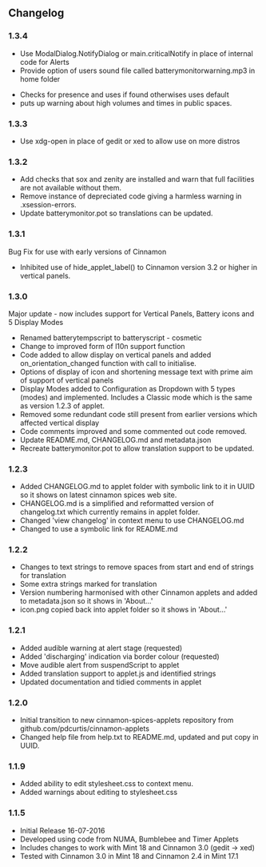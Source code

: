 ## Changelog

### 1.3.4
  * Use ModalDialog.NotifyDialog or main.criticalNotify in place of internal code for Alerts
  * Provide option of users sound file called batterymonitorwarning.mp3 in home folder
   - Checks for presence and uses if found otherwises uses default
   - puts up warning about high volumes and times in public spaces.

### 1.3.3
  * Use xdg-open in place of gedit or xed to allow use on more distros

### 1.3.2

 * Add checks that sox and zenity are installed and warn that full facilities are not available without them.
 * Remove instance of depreciated code giving a harmless warning in .xsession-errors.
 * Update batterymonitor.pot so translations can be updated.

### 1.3.1

Bug Fix for use with early versions of Cinnamon
 * Inhibited use of hide_applet_label() to Cinnamon version 3.2 or higher in vertical panels.

### 1.3.0

Major update - now includes support for Vertical Panels, Battery icons and 5 Display Modes
 * Renamed batterytempscript to batteryscript - cosmetic
 * Change to improved form of l10n support function
 * Code added to allow display on vertical panels and added on_orientation_changed function with call to initialise.
 * Options of display of icon and shortening message text with prime aim of support of vertical panels
 * Display Modes added to Configuration as Dropdown with 5 types (modes) and implemented. Includes a Classic mode which is the same as version 1.2.3 of applet.
 * Removed some redundant code still present from earlier versions which affected vertical display
 * Code comments improved and some commented out code removed.
 * Update README.md, CHANGELOG.md and metadata.json
 * Recreate batterymonitor.pot to allow translation support to be updated.

### 1.2.3

 * Added CHANGELOG.md to applet folder with symbolic link to it in UUID so it shows on latest cinnamon spices web site.
 * CHANGELOG.md is a simplified and reformatted version of changelog.txt which currently remains in applet folder.
 * Changed 'view changelog' in context menu to use CHANGELOG.md
 * Changed to use a symbolic link for README.md

### 1.2.2

 * Changes to text strings to remove spaces from start and end of strings for translation
 * Some extra strings marked for translation
 * Version numbering harmonised with other Cinnamon applets and added to metadata.json so it shows in 'About...'
 * icon.png copied back into applet folder so it shows in 'About...'

### 1.2.1

 * Added audible warning at alert stage (requested)
 * Added 'discharging' indication via border colour (requested)
 * Move audible alert from suspendScript to applet
 * Added translation support to applet.js and identified strings
 * Updated documentation and tidied comments in applet

### 1.2.0

 * Initial transition to new cinnamon-spices-applets repository from github.com/pdcurtis/cinnamon-applets
 * Changed help file from help.txt to README.md, updated and put copy in UUID.

### 1.1.9

 * Added ability to edit stylesheet.css to context menu.
 * Added warnings about editing to stylesheet.css

### 1.1.5

 * Initial Release 16-07-2016
 * Developed using code from NUMA, Bumblebee and Timer Applets
 * Includes changes to work with Mint 18 and Cinnamon 3.0 (gedit -> xed)
 * Tested with Cinnamon 3.0 in Mint 18 and Cinnamon 2.4 in Mint 17.1


